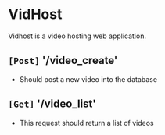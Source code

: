 # VidHost

Vidhost is a video hosting web application. 

## `[Post]` '/video_create'
* Should post a new video into the database

## `[Get]` '/video_list'
* This request should return a list of videos 




